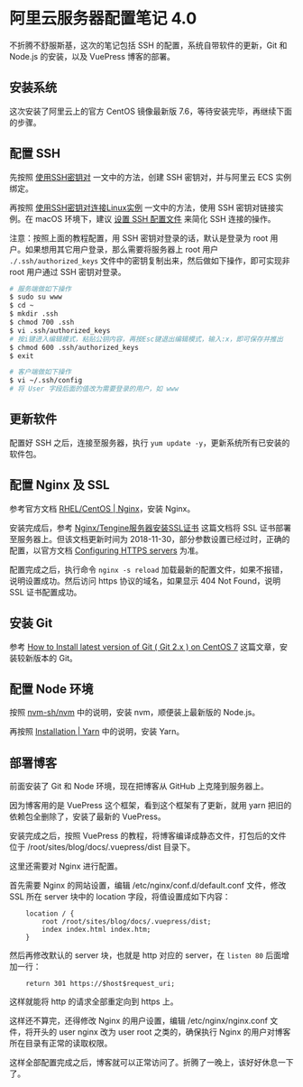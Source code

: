 # 阿里云服务器配置笔记 4.0

不折腾不舒服斯基，这次的笔记包括 SSH 的配置，系统自带软件的更新，Git 和 Node.js 的安装，以及 VuePress 博客的部署。

## 安装系统

这次安装了阿里云上的官方 CentOS 镜像最新版 7.6，等待安装完毕，再继续下面的步骤。

## 配置 SSH

先按照 [使用SSH密钥对](https://help.aliyun.com/document_detail/51793.html) 一文中的方法，创建 SSH 密钥对，并与阿里云 ECS 实例绑定。

再按照 [使用SSH密钥对连接Linux实例](https://help.aliyun.com/document_detail/51798.html) 一文中的方法，使用 SSH 密钥对链接实例。在 macOS 环境下，建议 [设置 SSH 配置文件](https://help.aliyun.com/document_detail/51798.html#title-7je-5ba-sm2) 来简化 SSH 连接的操作。

注意：按照上面的教程配置，用 SSH 密钥对登录的话，默认是登录为 root 用户。如果想用其它用户登录，那么需要将服务器上 root 用户 `./.ssh/authorized_keys` 文件中的密钥复制出来，然后做如下操作，即可实现非 root 用户通过 SSH 密钥对登录。

```bash
# 服务端做如下操作
$ sudo su www
$ cd ~
$ mkdir .ssh
$ chmod 700 .ssh
$ vi .ssh/authorized_keys
# 按i键进入编辑模式，粘贴公钥内容，再按Esc键退出编辑模式，输入:x，即可保存并推出
$ chmod 600 .ssh/authorized_keys
$ exit
```

```bash
# 客户端做如下操作
$ vi ~/.ssh/config
# 将 User 字段后面的值改为需要登录的用户，如 www
```

## 更新软件

配置好 SSH 之后，连接至服务器，执行 `yum update -y`，更新系统所有已安装的软件包。

## 配置 Nginx 及 SSL

参考官方文档 [RHEL/CentOS | Nginx](http://nginx.org/en/linux_packages.html#RHEL-CentOS)，安装 Nginx。

安装完成后，参考 [Nginx/Tengine服务器安装SSL证书](https://help.aliyun.com/knowledge_detail/95491.html) 这篇文档将 SSL 证书部署至服务器上。但该文档更新时间为 2018-11-30，部分参数设置已经过时，正确的配置，以官方文档 [Configuring HTTPS servers](http://nginx.org/en/docs/http/configuring_https_servers.html) 为准。

配置完成之后，执行命令 `nginx -s reload` 加载最新的配置文件，如果不报错，说明设置成功。然后访问 https 协议的域名，如果显示 404 Not Found，说明 SSL 证书配置成功。

## 安装 Git

参考 [How to Install latest version of Git ( Git 2.x ) on CentOS 7](https://computingforgeeks.com/how-to-install-latest-version-of-git-git-2-x-on-centos-7/) 这篇文章，安装较新版本的 Git。

## 配置 Node 环境

按照 [nvm-sh/nvm](https://github.com/nvm-sh/nvm) 中的说明，安装 nvm，顺便装上最新版的 Node.js。

再按照 [Installation | Yarn](https://yarnpkg.com/en/docs/install#centos-stable) 中的说明，安装 Yarn。

## 部署博客

前面安装了 Git 和 Node 环境，现在把博客从 GitHub 上克隆到服务器上。

因为博客用的是 VuePress 这个框架，看到这个框架有了更新，就用 yarn 把旧的依赖包全删除了，安装了最新的 VuePress。

安装完成之后，按照 VuePress 的教程，将博客编译成静态文件，打包后的文件位于 /root/sites/blog/docs/.vuepress/dist 目录下。

这里还需要对 Nginx 进行配置。

首先需要 Nginx 的网站设置，编辑 /etc/nginx/conf.d/default.conf 文件，修改 SSL 所在 server 块中的 location 字段，将值设置成如下内容：

```
    location / {
        root /root/sites/blog/docs/.vuepress/dist;
        index index.html index.htm;
    }
```

然后再修改默认的 server 块，也就是 http 对应的 server，在 `listen 80` 后面增加一行：

```
    return 301 https://$host$request_uri;
```

这样就能将 http 的请求全部重定向到 https 上。

这样还不算完，还得修改 Nginx 的用户设置，编辑 /etc/nginx/nginx.conf 文件，将开头的 user nginx 改为 user root 之类的，确保执行 Nginx 的用户对博客所在目录有正常的读取权限。

这样全部配置完成之后，博客就可以正常访问了。折腾了一晚上，该好好休息一下了。
